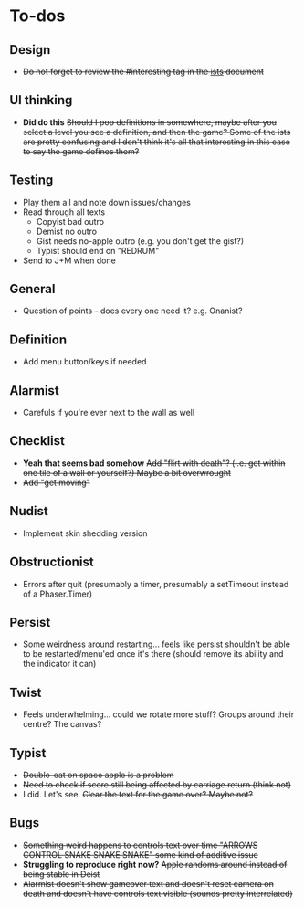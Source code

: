 # To-dos

## Design

- ~~Do not forget to review the #interesting tag in the [ists](./ists.md) document~~

## UI thinking

- **Did do this** ~~Should I pop definitions in somewhere, maybe after you select a level you see a definition, and then the game? Some of the ists are pretty confusing and I don't think it's all that interesting in this case to say the game defines them?~~

## Testing

- Play them all and note down issues/changes
- Read through all texts
    - Copyist bad outro
    - Demist no outro
    - Gist needs no-apple outro (e.g. you don't get the gist?)
    - Typist should end on "REDRUM"
- Send to J+M when done

## General

- Question of points - does every one need it? e.g. Onanist?

## Definition

- Add menu button/keys if needed

## Alarmist

- Carefuls if you're ever next to the wall as well

## Checklist

- **Yeah that seems bad somehow** ~~Add "flirt with death"? (i.e. get within one tile of a wall or yourself?) Maybe a bit overwrought~~
- ~~Add "get moving"~~

## Nudist

- Implement skin shedding version

## Obstructionist

- Errors after quit (presumably a timer, presumably a setTimeout instead of a Phaser.Timer)

## Persist

- Some weirdness around restarting... feels like persist shouldn't be able to be restarted/menu'ed once it's there (should remove its ability and the indicator it can)

## Twist

- Feels underwhelming... could we rotate more stuff? Groups around their centre? The canvas?

## Typist

- ~~Double-eat on space apple is a problem~~
- ~~Need to check if score still being affected by carriage return (think not)~~
- I did. Let's see. ~~Clear the text for the game over? Maybe not?~~

## Bugs

- ~~Something weird happens to controls text over time "ARROWS CONTROL SNAKE SNAKE SNAKE" some kind of additive issue~~
- **Struggling to reproduce right now?** ~~Apple randoms around instead of being stable in Deist~~
- ~~Alarmist doesn't show gameover text and doesn't reset camera on death and doesn't have controls text visible (sounds pretty interrelated)~~